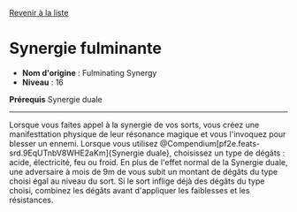 [Revenir à la liste](list.md)

# Synergie fulminante

 * **Nom d'origine** : Fulminating Synergy
 * **Niveau** : 16


<p><span><strong>Prérequis</strong> Synergie duale<br></span></p>
<hr>
<p>Lorsque vous faites appel à la synergie de vos sorts, vous créez une manifesttation physique de leur résonance magique et vous l'invoquez pour blesser un ennemi. Lorsque vous utilisez @Compendium[pf2e.feats-srd.9EqUTnbV8WHE2aKm]{Synergie duale}, choisissez un type de dégâts : acide, électricité, feu ou froid. En plus de l'effet normal de la Synergie duale, une adversaire à mois de 9m de vous subit un montant de dégâts du type choisi égal au niveau du sort. Si le sort inflige déjà des dégâts du type choisi, combinez les dégâts avant d'appliquer les faiblesses et les résistances.&nbsp;</p>